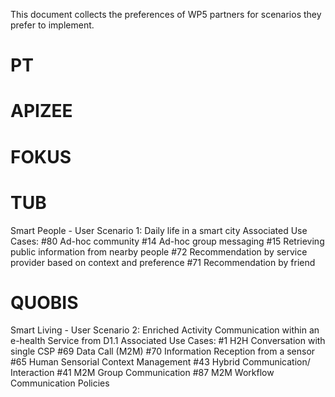 This document collects the preferences of WP5 partners for scenarios they prefer to implement.

# PT

# APIZEE

# FOKUS

# TUB
Smart People - User Scenario 1: Daily life in a smart city
Associated Use Cases:
#80 Ad-hoc community
#14 Ad-hoc group messaging
#15 Retrieving public information from nearby people
#72 Recommendation by service provider based on context and preference
#71 Recommendation by friend

# QUOBIS
Smart Living - User Scenario 2: Enriched Activity Communication within an e-health Service from D1.1
Associated Use Cases:
#1 H2H Conversation with single CSP
#69 Data Call (M2M)
#70 Information Reception from a sensor
#65 Human Sensorial Context Management
#43 Hybrid Communication/ Interaction
#41 M2M Group Communication
#87 M2M Workflow Communication Policies
